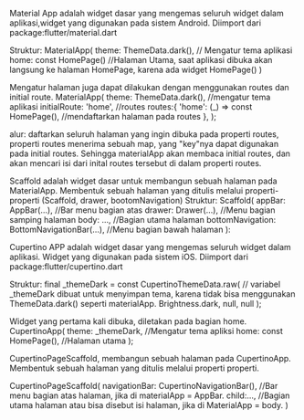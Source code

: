 Material App adalah widget dasar yang mengemas seluruh widget dalam aplikasi,widget yang digunakan pada sistem Android. Diimport dari package:flutter/material.dart

Struktur:
MaterialApp(
theme: ThemeData.dark(), // Mengatur tema aplikasi
home: const HomePage() //Halaman Utama, saat aplikasi dibuka akan langsung ke halaman HomePage, karena ada widget HomePage()
)

Mengatur halaman juga dapat dilakukan dengan menggunakan routes dan initial route.
MaterialApp(
theme: ThemeData.dark(), //mengatur tema aplikasi
initialRoute: 'home', //routes
routes:{
'home': (\_) => const HomePage(), //mendaftarkan halaman pada routes
},
);

alur: daftarkan seluruh halaman yang ingin dibuka pada properti routes, properti routes menerima sebuah map, yang "key"nya dapat digunakan pada initial routes. Sehingga materialApp akan membaca initial routes, dan akan mencari isi dari inital routes tersebut di dalam properti routes.

Scaffold adalah widget dasar untuk membangun sebuah halaman pada MaterialApp. Membentuk sebuah halaman yang ditulis melalui properti-properti (Scaffold, drawer, bootomNavigation)
Struktur:
Scaffold(
appBar: AppBar(...), //Bar menu bagian atas
drawer: Drawer(...), //Menu bagian samping halaman
body: ..., //Bagian utama halaman
bottomNavigation: BottomNavigationBar(...), //Menu bagian bawah halaman
):

Cupertino APP adalah widget dasar yang mengemas seluruh widget dalam aplikasi. Widget yang digunakan pada sistem iOS. Diimport dari package:flutter/cupertino.dart

Struktur:
final \_themeDark = const CupertinoThemeData.raw( // variabel \_themeDark dibuat untuk menyimpan tema, karena tidak bisa menggunakan ThemeData.dark() seperti materialApp.
Brightness.dark,
null,
null
);

Widget yang pertama kali dibuka, diletakan pada bagian home.
CupertinoApp(
theme: \_themeDark, //Mengatur tema apliksi
home: const HomePage(), //Halaman utama
);

CupertinoPageScaffold, membangun sebuah halaman pada CupertinoApp. Membentuk sebuah halaman yang ditulis melalui properti properti.

CupertinoPageScaffold(
navigationBar: CupertinoNavigationBar(), //Bar menu bagian atas halaman, jika di materialApp = AppBar.
child:..., //Bagian utama halaman atau bisa disebut isi halaman, jika di MaterialApp = body.
)
